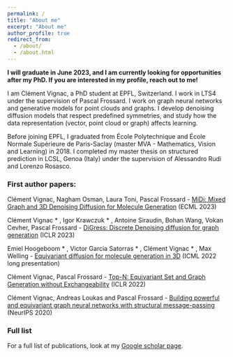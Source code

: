 ```yaml
---
permalink: /
title: "About me"
excerpt: "About me"
author_profile: true
redirect_from: 
  - /about/
  - /about.html
---
```


**I will graduate in June 2023, and I am currently looking for opportunities after my PhD. If you are interested in my profile, reach out to me!**

I am Clément Vignac, a PhD student at EPFL, Switzerland. I work in LTS4 under the supervision of Pascal Frossard. I work on graph neural networks and generative models for point clouds and graphs. I develop denoising diffusion models that respect predefined symmetries, and study how the data representation (vector, point cloud or graph) affects learning.

Before joining EPFL, I graduated from École Polytechnique and École Normale Supérieure de Paris-Saclay (master MVA - Mathematics, Vision and Learning) in 2018. I completed my master thesis on structured prediction in LCSL, Genoa (Italy) under the supervision of Alessandro Rudi and Lorenzo Rosasco.

### First author papers:

  Clément Vignac, Nagham Osman, Laura Toni, Pascal Frossard - [MiDi: Mixed Graph and 3D Denoising Diffusion for Molecule Generation](https://arxiv.org/abs/2302.09048) (ECML 2023)

  Clément Vignac * , Igor Krawczuk * , Antoine Siraudin, Bohan Wang, Vokan Cevher, Pascal Frossard - [DiGress: Discrete Denoising diffusion for graph generation](https://arxiv.org/abs/2209.14734) (ICLR 2023)

  Emiel Hoogeboom * , Victor Garcia Satorras * , Clément Vignac * , Max Welling - [Equivariant diffusion for molecule generation in 3D](https://arxiv.org/pdf/2203.17003.pdf) (ICML 2022 long presentation)

  Clément Vignac, Pascal Frossard - [Top-N: Equivariant Set and Graph Generation without Exchangeability](https://openreview.net/forum?id=-Gk_IPJWvk) (ICLR 2022)
  
  Clément Vignac, Andreas Loukas and Pascal Frossard - [Building powerful and equivariant graph neural networks with structural message-passing ](https://papers.nips.cc/paper/2020/hash/a32d7eeaae19821fd9ce317f3ce952a7-Abstract.html "SMP")(NeurIPS 2020)

### Full list
For a full list of publications, look at my [Google scholar page](https://scholar.google.com/citations?user=eKJLfHQAAAAJ&hl=fr&oi=ao "Scholar").
